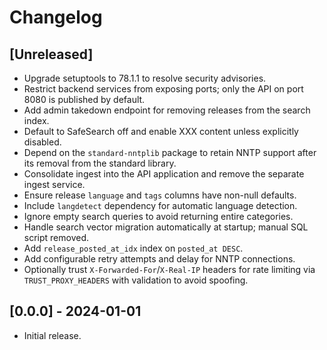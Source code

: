 # Changelog

## [Unreleased]

- Upgrade setuptools to 78.1.1 to resolve security advisories.
- Restrict backend services from exposing ports; only the API on port 8080 is published by default.
- Add admin takedown endpoint for removing releases from the search index.
- Default to SafeSearch off and enable XXX content unless explicitly disabled.
- Depend on the `standard-nntplib` package to retain NNTP support after its removal from the standard library.
- Consolidate ingest into the API application and remove the separate ingest service.
- Ensure release `language` and `tags` columns have non-null defaults.
- Include `langdetect` dependency for automatic language detection.
- Ignore empty search queries to avoid returning entire categories.
- Handle search vector migration automatically at startup; manual SQL script removed.
- Add `release_posted_at_idx` index on `posted_at DESC`.
- Add configurable retry attempts and delay for NNTP connections.
- Optionally trust `X-Forwarded-For`/`X-Real-IP` headers for rate limiting via `TRUST_PROXY_HEADERS` with validation to avoid spoofing.

## [0.0.0] - 2024-01-01
- Initial release.
